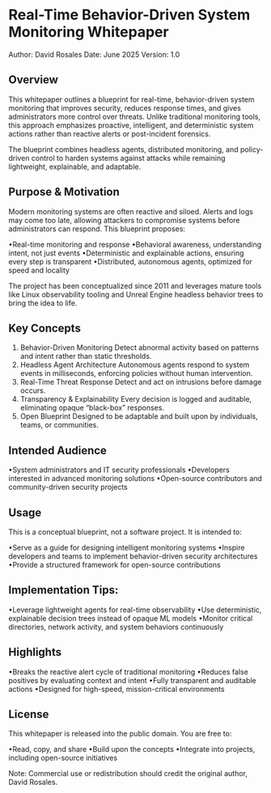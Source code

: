 # Real-Time Behavior-Driven System Monitoring Whitepaper

Author: David Rosales
Date: June 2025
Version: 1.0

## Overview

This whitepaper outlines a blueprint for real-time, behavior-driven system monitoring that improves security, reduces response times, and gives administrators more control over threats. Unlike traditional monitoring tools, this approach emphasizes proactive, intelligent, and deterministic system actions rather than reactive alerts or post-incident forensics.

The blueprint combines headless agents, distributed monitoring, and policy-driven control to harden systems against attacks while remaining lightweight, explainable, and adaptable.

## Purpose & Motivation

Modern monitoring systems are often reactive and siloed. Alerts and logs may come too late, allowing attackers to compromise systems before administrators can respond. This blueprint proposes:

•Real-time monitoring and response
•Behavioral awareness, understanding intent, not just events
•Deterministic and explainable actions, ensuring every step is transparent
•Distributed, autonomous agents, optimized for speed and locality

The project has been conceptualized since 2011 and leverages mature tools like Linux observability tooling and Unreal Engine headless behavior trees to bring the idea to life.

## Key Concepts

1) Behavior-Driven Monitoring
Detect abnormal activity based on patterns and intent rather than static thresholds.
2) Headless Agent Architecture
Autonomous agents respond to system events in milliseconds, enforcing policies without human intervention.
3) Real-Time Threat Response
Detect and act on intrusions before damage occurs.
4) Transparency & Explainability
Every decision is logged and auditable, eliminating opaque “black-box” responses.
5) Open Blueprint
Designed to be adaptable and built upon by individuals, teams, or communities.

## Intended Audience

•System administrators and IT security professionals
•Developers interested in advanced monitoring solutions
•Open-source contributors and community-driven security projects

## Usage

This is a conceptual blueprint, not a software project. It is intended to:

•Serve as a guide for designing intelligent monitoring systems
•Inspire developers and teams to implement behavior-driven security architectures
•Provide a structured framework for open-source contributions

## Implementation Tips:

•Leverage lightweight agents for real-time observability
•Use deterministic, explainable decision trees instead of opaque ML models
•Monitor critical directories, network activity, and system behaviors continuously

## Highlights

•Breaks the reactive alert cycle of traditional monitoring
•Reduces false positives by evaluating context and intent
•Fully transparent and auditable actions
•Designed for high-speed, mission-critical environments

## License

This whitepaper is released into the public domain. You are free to:

•Read, copy, and share
•Build upon the concepts
•Integrate into projects, including open-source initiatives

Note: Commercial use or redistribution should credit the original author, David Rosales.
